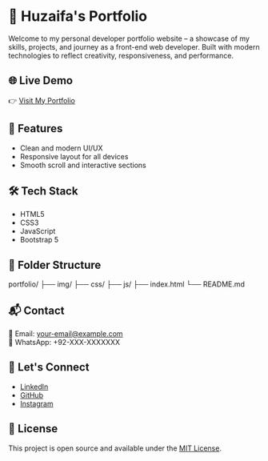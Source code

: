 # 💼 Huzaifa's Portfolio

Welcome to my personal developer portfolio website – a showcase of my skills, projects, and journey as a front-end web developer. Built with modern technologies to reflect creativity, responsiveness, and performance.

## 🌐 Live Demo

👉 [Visit My Portfolio](https://your-portfolio-link.com)

## 🚀 Features

- Clean and modern UI/UX
- Responsive layout for all devices
- Smooth scroll and interactive sections

## 🛠️ Tech Stack

- HTML5  
- CSS3  
- JavaScript  
- Bootstrap 5    

## 📁 Folder Structure
portfolio/
├── img/
├── css/
├── js/
├── index.html
└── README.md

## 📬 Contact

📧 Email: your-email@example.com  
📱 WhatsApp: +92-XXX-XXXXXXX  

## 🤝 Let's Connect

- [LinkedIn](https://linkedin.com/in/yourprofile)  
- [GitHub](https://github.com/yourusername)  
- [Instagram](https://instagram.com/yourhandle)  

## 📄 License

This project is open source and available under the [MIT License](LICENSE).


